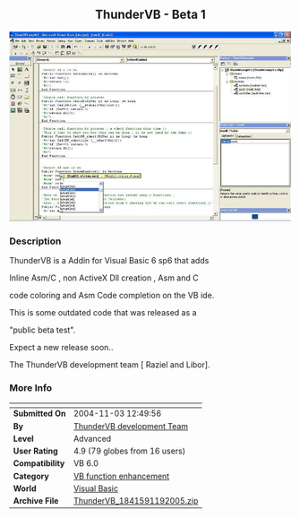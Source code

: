 ﻿<div align="center">

## ThunderVB \- Beta 1

<img src="PIC200511994328843.JPG">
</div>

### Description

ThunderVB is a Addin for Visual Basic 6 sp6 that adds

Inline Asm/C , non ActiveX Dll creation , Asm and C

code coloring and Asm Code completion on the VB ide.

This is some outdated code that was released as a

"public beta test".

Expect a new release soon..

The ThunderVB development team [ Raziel and Libor].
 
### More Info
 


<span>             |<span>
---                |---
**Submitted On**   |2004-11-03 12:49:56
**By**             |[ThunderVB development Team](https://github.com/Planet-Source-Code/PSCIndex/blob/master/ByAuthor/thundervb-development-team.md)
**Level**          |Advanced
**User Rating**    |4.9 (79 globes from 16 users)
**Compatibility**  |VB 6\.0
**Category**       |[VB function enhancement](https://github.com/Planet-Source-Code/PSCIndex/blob/master/ByCategory/vb-function-enhancement__1-25.md)
**World**          |[Visual Basic](https://github.com/Planet-Source-Code/PSCIndex/blob/master/ByWorld/visual-basic.md)
**Archive File**   |[ThunderVB\_1841591192005\.zip](https://github.com/Planet-Source-Code/thundervb-development-team-thundervb-beta-1__1-58365/archive/master.zip)








